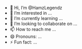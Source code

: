 - 👋 Hi, I’m @HamzLegendz
- 👀 I’m interested in ...
- 🌱 I’m currently learning ...
- 💞️ I’m looking to collaborate on ...
- 📫 How to reach me ...
- 😄 Pronouns: ...
- ⚡ Fun fact: ...

<!---
HamzLegendz/HamzLegendz is a ✨ special ✨ repository because its `README.md` (this file) appears on your GitHub profile.
You can click the Preview link to take a look at your changes.
--->
